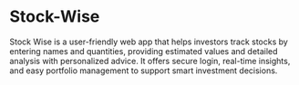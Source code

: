 # Stock-Wise
Stock Wise is a user-friendly web app that helps investors track stocks by entering names and quantities, providing estimated values and detailed analysis with personalized advice. It offers secure login, real-time insights, and easy portfolio management to support smart investment decisions.
